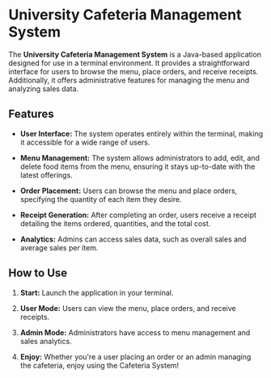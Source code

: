 # University Cafeteria Management System

The **University Cafeteria Management System** is a Java-based application designed for use in a terminal environment. It provides a straightforward interface for users to browse the menu, place orders, and receive receipts. Additionally, it offers administrative features for managing the menu and analyzing sales data.

## Features

- **User Interface:** The system operates entirely within the terminal, making it accessible for a wide range of users.

- **Menu Management:** The system allows administrators to add, edit, and delete food items from the menu, ensuring it stays up-to-date with the latest offerings.

- **Order Placement:** Users can browse the menu and place orders, specifying the quantity of each item they desire.

- **Receipt Generation:** After completing an order, users receive a receipt detailing the items ordered, quantities, and the total cost.

- **Analytics:** Admins can access sales data, such as overall sales and average sales per item.

## How to Use

1. **Start:** Launch the application in your terminal.

2. **User Mode:** Users can view the menu, place orders, and receive receipts.

3. **Admin Mode:** Administrators have access to menu management and sales analytics.

4. **Enjoy:** Whether you're a user placing an order or an admin managing the cafeteria, enjoy using the Cafeteria System!









